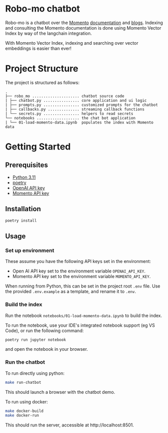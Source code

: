 # Robo-mo chatbot

Robo-mo is a chatbot over the [Momento](https://www.gomomento.com) [documentation](https://docs.momentohq.com) and [blogs](https://gomomento.com/blogs). Indexing and consulting the Momento documentation is done using Momento Vector Index by way of the langchain integration.

With Momento Vector Index, indexing and searching over vector embeddings is easier than ever!

# Project Structure

The project is structured as follows:

```
.
├── robo_mo ..................... chatbot source code
| ├── chatbot.py ................ core application and ui logic
| ├── prompts.py ................ customized prompts for the chatbot
| ├── callbacks.py .............. streaming callback functions
| └── secrets.py ................ helpers to read secrets
└── notebooks ................... the chat bot application
| └── 01-load-momento-data.ipynb  populates the index with Momento data
```

# Getting Started

## Prerequisites

- [Python 3.11](https://www.python.org/downloads/)
- [poetry](https://python-poetry.org/docs/#installation)
- [OpenAI API key](https://openai.com)
- [Momento API key](https://console.gomomento.com)

## Installation

```bash
poetry install
```

## Usage

### Set up environment

These assume you have the following API keys set in the environment:

- Open AI API key set to the environment variable `OPENAI_API_KEY`.
- Momento API key set to the environment variable `MOMENTO_API_KEY`.

When running from Python, this can be set in the project root `.env` file. Use the provided `.env.example` as a template, and rename it to `.env`.

### Build the index

Run the notebook `notebooks/01-load-momento-data.ipynb` to build the index.

To run the notebook, use your IDE's integrated notebook support (eg VS Code), or run the following command:

```bash
poetry run jupyter notebook
```

and open the notebook in your browser.

### Run the chatbot

To run directly using python:

```bash
make run-chatbot
```

This should launch a browser with the chatbot demo.

To run using docker:

```bash
make docker-build
make docker-run
```

This should run the server, accessible at http://localhost:8501.
